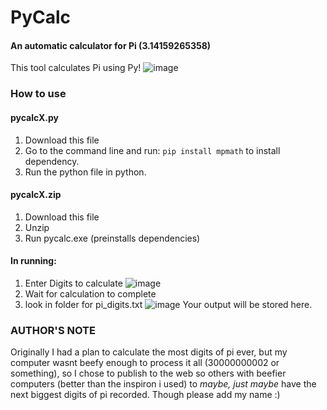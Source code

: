 # PyCalc
#### An automatic calculator for Pi (3.14159265358)
This tool calculates Pi using Py!
![image](https://github.com/user-attachments/assets/e366c7f9-d1ea-412c-90f4-53777e8ee561)

### How to use
#### pycalcX.py
1. Download this file
2. Go to the command line and run: `pip install mpmath` to install dependency.
3. Run the python file in python.

#### pycalcX.zip
1. Download this file
2. Unzip
3. Run pycalc.exe (preinstalls dependencies)

#### In running:
1. Enter Digits to calculate
![image](https://github.com/user-attachments/assets/f139b12c-520d-465c-8c8e-e938bf481da2)
2. Wait for calculation to complete
3. look in folder for pi_digits.txt
![image](https://github.com/user-attachments/assets/192e687e-5b7b-455e-8c85-84a50952d013)
Your output will be stored here.

### AUTHOR'S NOTE
Originally I had a plan to calculate the most digits of pi ever, but my computer wasnt beefy enough to process it all (30000000002 or something), so I chose to publish to the web so others with beefier computers (better than the inspiron i used) to _maybe, just maybe_ have the next biggest digits of pi recorded. Though please add my name :)
